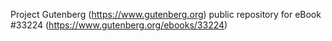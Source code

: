 Project Gutenberg (https://www.gutenberg.org) public repository for eBook #33224 (https://www.gutenberg.org/ebooks/33224)
